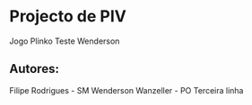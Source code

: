 # Projecto de PIV

Jogo Plinko
Teste Wenderson

## Autores:

Filipe Rodrigues - SM
Wenderson Wanzeller - PO
Terceira linha

